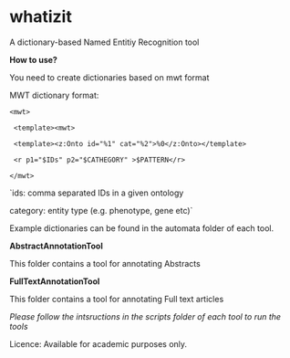 # whatizit
A dictionary-based Named Entitiy Recognition tool


**How to use?**

You need to create dictionaries based on mwt format

MWT dictionary format:

```
<mwt>
 
 <template><mwt>
 
 <template><z:Onto id="%1" cat="%2">%0</z:Onto></template>
 
 <r p1="$IDs" p2="$CATHEGORY" >$PATTERN</r>

</mwt> 
``` 

 
`ids: comma separated IDs in a given ontology
 
 category: entity type (e.g. phenotype, gene etc)`

Example dictionaries can be found in the automata folder of each tool.


**AbstractAnnotationTool**
  
This folder contains a tool for annotating Abstracts



**FullTextAnnotationTool**

This folder contains a tool for annotating Full text articles


*Please follow the intsructions in the scripts folder of each tool to run the tools*

Licence: Available for academic purposes only.
